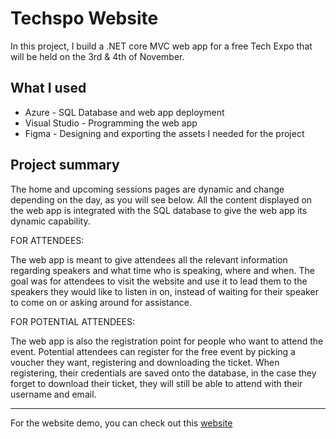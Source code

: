 # Techspo Website
In this project, I build a .NET core MVC web app for a free Tech Expo that will be held on the 3rd & 4th of November.

## What I used

- Azure - SQL Database and web app deployment
- Visual Studio - Programming the web app
- Figma - Designing and exporting the assets I needed for the project

## Project summary

The home and upcoming sessions pages are dynamic and change depending on the day, as you will see below. All the content displayed on the web app is integrated with the SQL database to give the web app its dynamic capability.

FOR ATTENDEES:

The web app is meant to give attendees all the relevant information regarding speakers and what time who is speaking, where and when. The goal was for attendees to visit the website and use it to lead them to the speakers they would like to listen in on, instead of waiting for their speaker to come on or asking around for assistance.

FOR POTENTIAL ATTENDEES:

The web app is also the registration point for people who want to attend the event. Potential attendees can register for the free event by picking a voucher they want, registering and downloading the ticket. When registering, their credentials are saved onto the database, in the case they forget to download their ticket, they will still be able to attend with their username and email.
***
For the website demo, you can check out this [website]([https://www.google.com](https://scented-anaconda-8cb.notion.site/Techspo-Site-726631614f8944d8b39c91bbe6fdb94a)https://scented-anaconda-8cb.notion.site/Techspo-Site-726631614f8944d8b39c91bbe6fdb94a)
